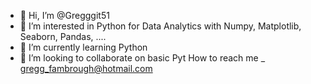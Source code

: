 - 👋 Hi, I’m @Gregggit51
- 👀 I’m interested in Python for Data Analytics  with Numpy, Matplotlib, Seaborn, Pandas, .... 
- 🌱 I’m currently learning Python
- 💞️ I’m looking to collaborate on basic Pyt
    How to reach me _ gregg_fambrough@hotmail.com

<!---
Gregggit51/Gregggit51 is a ✨ special ✨ repository because its `README.md` (this file) appears on your GitHub profile.
You can click the Preview link to take a look at your changes.
--->
